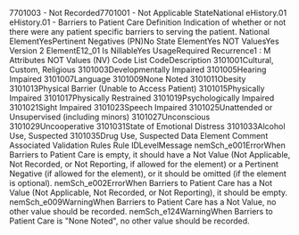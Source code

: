 

7701003 - Not Recorded7701001 - Not Applicable
StateNational
eHistory.01
eHistory.01 - Barriers to Patient Care
Definition
Indication of whether or not there were any patient specific barriers to serving the patient.
National ElementYesPertinent Negatives (PN)No
State ElementYes
NOT ValuesYes
Version 2 ElementE12_01
Is NillableYes
UsageRequired
Recurrence1 : M
Attributes
NOT Values (NV)
Code List
CodeDescription
3101001Cultural, Custom, Religious
3101003Developmentally Impaired
3101005Hearing Impaired
3101007Language
3101009None Noted
3101011Obesity
3101013Physical Barrier (Unable to Access Patient)
3101015Physically Impaired
3101017Physically Restrained
3101019Psychologically Impaired
3101021Sight Impaired
3101023Speech Impaired
3101025Unattended or Unsupervised (including minors)
3101027Unconscious
3101029Uncooperative
3101031State of Emotional Distress
3101033Alcohol Use, Suspected
3101035Drug Use, Suspected
Data Element Comment
Associated Validation Rules
Rule IDLevelMessage
nemSch_e001ErrorWhen Barriers to Patient Care is empty, it should have a Not Value (Not Applicable, Not
Recorded, or Not Reporting, if allowed for the element) or a Pertinent Negative (if allowed for the
element), or it should be omitted (if the element is optional).
nemSch_e002ErrorWhen Barriers to Patient Care has a Not Value (Not Applicable, Not Recorded, or Not
Reporting), it should be empty.
nemSch_e009WarningWhen Barriers to Patient Care has a Not Value, no other value should be recorded.
nemSch_e124WarningWhen Barriers to Patient Care is "None Noted", no other value should be recorded.